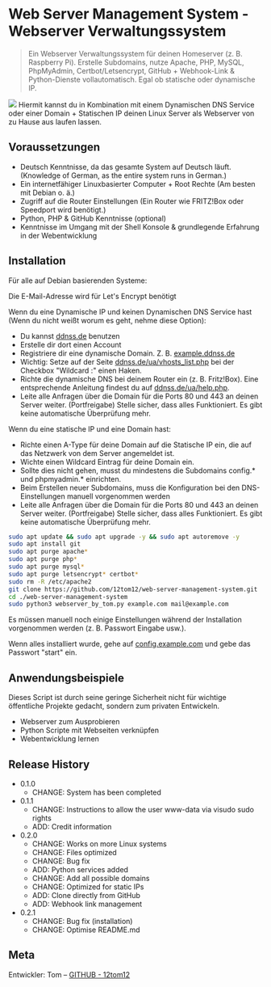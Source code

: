 # Web Server Management System - Webserver Verwaltungssystem
> Ein Webserver Verwaltungssystem für deinen Homeserver (z. B. Raspberry Pi). Erstelle Subdomains, nutze Apache, PHP, MySQL, PhpMyAdmin, Certbot/Letsencrypt, GitHub + Webhook-Link & Python-Dienste vollautomatisch. Egal ob statische oder dynamische IP.

![](https://repository-images.githubusercontent.com/242197618/84720600-f616-11ea-83d6-a143e05564cc)
Hiermit kannst du in Kombination mit einem Dynamischen DNS Service oder einer Domain + Statischen IP deinen Linux Server als Webserver von zu Hause aus laufen lassen.

## Voraussetzungen
* Deutsch Kenntnisse, da das gesamte System auf Deutsch läuft. (Knowledge of German, as the entire system runs in German.)
* Ein internetfähiger Linuxbasierter Computer + Root Rechte (Am besten mit Debian o. ä.)
* Zugriff auf die Router Einstellungen (Ein Router wie FRITZ!Box oder Speedport wird benötigt.)
* Python, PHP & GitHub Kenntnisse (optional)
* Kenntnisse im Umgang mit der Shell Konsole & grundlegende Erfahrung in der Webentwicklung

## Installation

Für alle auf Debian basierenden Systeme:

Die E-Mail-Adresse wird für Let's Encrypt benötigt

Wenn du eine Dynamische IP und keinen Dynamischen DNS Service hast (Wenn du nicht weißt worum es geht, nehme diese Option):
* Du kannst [ddnss.de](https://ddnss.de/) benutzen
* Erstelle dir dort einen Account
* Registriere dir eine dynamische Domain. Z. B. [example.ddnss.de](http://example.ddnss.de/)
* Wichtig: Setze auf der Seite [ddnss.de/ua/vhosts_list.php](https://ddnss.de/ua/vhosts_list.php) bei der Checkbox "Wildcard :" einen Haken.
* Richte die dynamische DNS bei deinem Router ein (z. B. Fritz!Box). Eine entsprechende Anleitung findest du auf [ddnss.de/ua/help.php](https://ddnss.de/ua/help.php).
* Leite alle Anfragen über die Domain für die Ports 80 und 443 an deinen Server weiter. (Portfreigabe)
Stelle sicher, dass alles Funktioniert. Es gibt keine automatische Überprüfung mehr.

Wenn du eine statische IP und eine Domain hast:
* Richte einen A-Type für deine Domain auf die Statische IP ein, die auf das Netzwerk von dem Server angemeldet ist.
* Wichte einen Wildcard Eintrag für deine Domain ein.
* Sollte dies nicht gehen, musst du mindestens die Subdomains config.* und phpmyadmin.* einrichten.
* Beim Erstellen neuer Subdomains, muss die Konfiguration bei den DNS-Einstellungen manuell vorgenommen werden
* Leite alle Anfragen über die Domain für die Ports 80 und 443 an deinen Server weiter. (Portfreigabe)
Stelle sicher, dass alles Funktioniert. Es gibt keine automatische Überprüfung mehr.

```sh
sudo apt update && sudo apt upgrade -y && sudo apt autoremove -y
sudo apt install git
sudo apt purge apache*
sudo apt purge php*
sudo apt purge mysql*
sudo apt purge letsencrypt* certbot*
sudo rm -R /etc/apache2
git clone https://github.com/12tom12/web-server-management-system.git
cd ./web-server-management-system
sudo python3 webserver_by_tom.py example.com mail@example.com
```
Es müssen manuell noch einige Einstellungen während der Installation vorgenommen werden (z. B. Passwort Eingabe usw.).

Wenn alles installiert wurde, gehe auf [config.example.com](https://config.example.com) und gebe das Passwort "start" ein.


## Anwendungsbeispiele

Dieses Script ist durch seine geringe Sicherheit nicht für wichtige öffentliche Projekte gedacht, sondern zum privaten Entwickeln.
* Webserver zum Ausprobieren
* Python Scripte mit Webseiten verknüpfen
* Webentwicklung lernen

## Release History

* 0.1.0
    * CHANGE: System has been completed
* 0.1.1
    * CHANGE: Instructions to allow the user www-data via visudo sudo rights
    * ADD: Credit information
* 0.2.0
    * CHANGE: Works on more Linux systems
    * CHANGE: Files optimized
    * CHANGE: Bug fix
    * ADD: Python services added
    * CHANGE: Add all possible domains
    * CHANGE: Optimized for static IPs
    * ADD: Clone directly from GitHub
    * ADD: Webhook link management
* 0.2.1
    * CHANGE: Bug fix (installation)
    * CHANGE: Optimise README.md

## Meta
Entwickler:
Tom – [GITHUB - 12tom12](https://github.com/12tom12)
